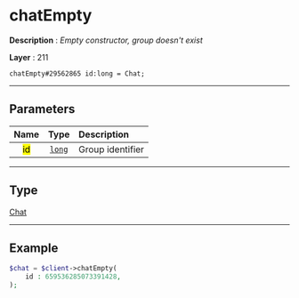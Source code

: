 # chatEmpty

**Description** : *Empty constructor, group doesn't exist*

**Layer** : 211

```tl
chatEmpty#29562865 id:long = Chat;
```

---

## Parameters

| Name | Type | Description |
| :---: | :---: | :--- |
| <mark>id</mark> | [`long`](type/long) | Group identifier |

---

## Type

[Chat](type/Chat)

---

## Example

```php
$chat = $client->chatEmpty(
	id : 659536285073391428,
);
```